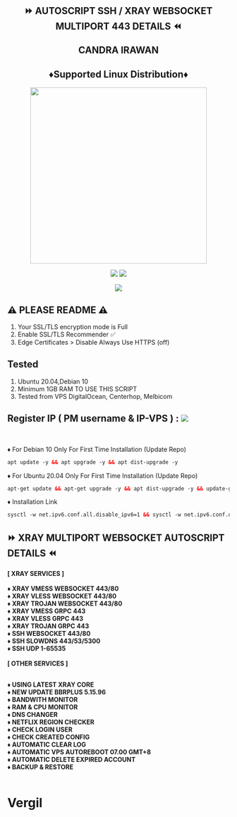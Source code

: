 <!DOCTYPE html>
<h2 align="center">
⏩ AUTOSCRIPT SSH / XRAY WEBSOCKET MULTIPORT 443 DETAILS ⏪

  CANDRA IRAWAN
<br> 
  
<h2 align="center"> ♦️Supported Linux Distribution♦️</h2>
<p align="center"><img src="https://d33wubrfki0l68.cloudfront.net/5911c43be3b1da526ed609e9c55783d9d0f6b066/9858b/assets/img/debian-ubuntu-hover.png"width="400"></p>
<p align="center"><img src="https://img.shields.io/static/v1?style=for-the-badge&logo=debian&label=Debian%2010&message=Buster&color=red"> <img src="https://img.shields.io/static/v1?style=for-the-badge&logo=ubuntu&label=Ubuntu%2020.04&message=LTS&color=orange"></p>
  
<p align="center"><img src="https://img.shields.io/badge/Service-Multiport (XRAYS)-white"></p>

## ⚠️ PLEASE README ⚠️
1. Your SSL/TLS encryption mode is Full
2. Enable SSL/TLS Recommender ✅
3. Edge Certificates > Disable Always Use HTTPS (off)

## Tested
1. Ubuntu 20.04,Debian 10
2. Minimum 1GB RAM TO USE THIS SCRIPT
3. Tested from VPS DigitalOcean, Centerhop, Melbicom

## Register IP ( PM username & IP-VPS ) : <a href="https://t.me/CandraVpnz" target=”_blank”><img src="https://img.shields.io/static/v1?style=for-the-badge&logo=Telegram&label=Telegram&message=Click%20Here&color=blue"></a><br>

<br>
</b>
</b>

♦️ For Debian 10 Only For First Time Installation (Update Repo) <br>
 
  ```html
 apt update -y && apt upgrade -y && apt dist-upgrade -y 
  ```
  ♦️ For Ubuntu 20.04 Only For First Time Installation (Update Repo) <br>
  
  ```html
 apt-get update && apt-get upgrade -y && apt dist-upgrade -y && update-grub && reboot
 ```
♦️ Installation Link  <br>

  ```html
sysctl -w net.ipv6.conf.all.disable_ipv6=1 && sysctl -w net.ipv6.conf.default.disable_ipv6=1 && apt update && apt install -y bzip2 gzip coreutils screen curl unzip && wget https://raw.githubusercontent.com/scscp/Vergil/main/setup.sh && chmod +x setup.sh && sed -i -e 's/\r$//' setup.sh && screen -S setup ./setup.sh
  ```
<b>

## ⏩ XRAY MULTIPORT WEBSOCKET AUTOSCRIPT DETAILS ⏪
<b>
[ XRAY SERVICES ] <br>
<br>
♦️ XRAY VMESS WEBSOCKET 443/80<br>
♦️ XRAY VLESS WEBSOCKET 443/80 <br>
♦️ XRAY TROJAN WEBSOCKET 443/80<br>
♦️ XRAY VMESS GRPC 443<br>
♦️ XRAY VLESS GRPC 443  <br>
♦️ XRAY TROJAN GRPC 443<br>
♦️ SSH WEBSOCKET 443/80<br>
♦️ SSH SLOWDNS 443/53/5300<br>
♦️ SSH UDP 1-65535<br>
<br>
[ OTHER SERVICES ] <br>
<br>

♦️ USING LATEST XRAY CORE <br>
♦️ NEW UPDATE BBRPLUS 5.15.96 <br>
♦️ BANDWITH MONITOR <br>
♦️ RAM & CPU MONITOR <br>
♦️ DNS CHANGER <br>
♦️ NETFLIX REGION CHECKER <br>
♦️ CHECK LOGIN USER <br>
♦️ CHECK CREATED CONFIG <br>
♦️ AUTOMATIC CLEAR LOG <br>
♦️ AUTOMATIC VPS AUTOREBOOT 07.00 GMT+8 <br>
♦️ AUTOMATIC DELETE EXPIRED ACCOUNT <br>
♦️ BACKUP & RESTORE <br></br>
# Vergil
